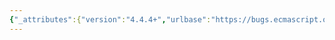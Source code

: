 ```yaml
---
{"_attributes":{"version":"4.4.4+","urlbase":"https://bugs.ecmascript.org/","maintainer":"dherman@mozilla.com"},"bug":{"bug_id":276,"creation_ts":"2012-02-23 20:40:00 -0800","short_desc":"S15.5.4.13_A3_T3 and S15.5.4.14_A3_T3 and S15.5.4.15_A3_T7 are invalid","delta_ts":"2012-02-24 10:50:53 -0800","product":"Test262","component":"ECMA-262 Tests","version":"unspecified","rep_platform":"All","op_sys":"All","bug_status":"RESOLVED","resolution":"FIXED","priority":"Normal","bug_severity":"normal","everconfirmed":true,"reporter":{"uid":"andrebargull","name":"André Bargull"},"assigned_to":{"uid":"dfugate","name":"Dave Fugate"},"long_desc":[{"commentid":654,"comment_count":0,"who":{"uid":"andrebargull","name":"André Bargull"},"bug_when":"2012-02-23 20:40:29 -0800","thetext":"Both tests require Function.prototype.toString to return a string starting with the prefix \"function\". But according to 15.3.4.2 Function.prototype.toString() returns an implementation-dependent representation of a function. And there is the following note:\n---\nNote in particular that the use and placement of white space, line terminators, and semicolons within the representation String is implementation-dependent.\n---\n\nThat means the spec clearly allows for an implementation to return a string with leading whitespace before the \"function\" keyword. S15.5.4.13_A3_T3 and S15.5.4.14_A3_T3 wouldn't pass in this situation since they only expect the prefix \"function\" without any other leading characters."},{"commentid":655,"comment_count":1,"who":{"uid":"andrebargull","name":"André Bargull"},"bug_when":"2012-02-23 20:43:07 -0800","thetext":"Applies to S15.5.4.15_A3_T7 as well"},{"commentid":667,"comment_count":2,"who":{"uid":"dfugate","name":"Dave Fugate"},"bug_when":"2012-02-24 10:50:53 -0800","thetext":"In all three test cases:\n    var __instance =  function(){};\n\nhas been changed to:\n    var __instance = { toString: function() { return \"function(){}\";} };\n\n\nChanges have been pushed to Hg, but are not yet on the live website."}]}}
---
```

